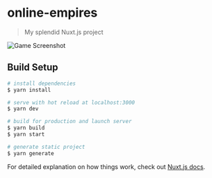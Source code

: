 # online-empires
> My splendid Nuxt.js project

![Game Screenshot](https://raw.githubusercontent.com/OnlineEmpires/frontend/master/src/static/marketing_1.png)

## Build Setup

```bash
# install dependencies
$ yarn install

# serve with hot reload at localhost:3000
$ yarn dev

# build for production and launch server
$ yarn build
$ yarn start

# generate static project
$ yarn generate
```

For detailed explanation on how things work, check out [Nuxt.js docs](https://nuxtjs.org).

